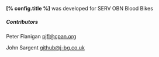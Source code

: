 **[% config.title %]** was developed for SERV OBN Blood Bikes

##### Contributors

Peter Flanigan <pjfl@cpan.org>

John Sargent <github@j-bg.co.uk>

